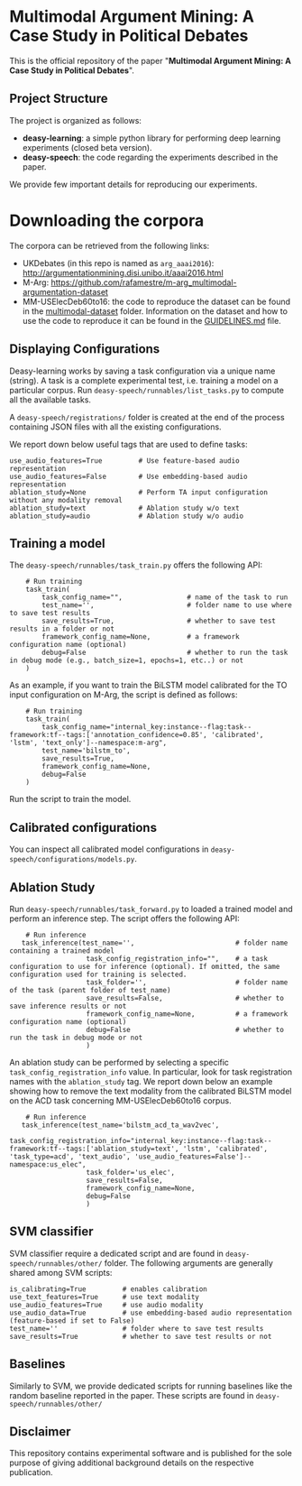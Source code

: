 # Multimodal Argument Mining: A Case Study in Political Debates

This is the official repository of the paper "**Multimodal Argument Mining: A Case Study in Political Debates**".

## Project Structure

The project is organized as follows:

* **deasy-learning**: a simple python library for performing deep learning experiments (closed beta version).
* **deasy-speech**: the code regarding the experiments described in the paper.

We provide few important details for reproducing our experiments.

# Downloading the corpora

The corpora can be retrieved from the following links:

* UKDebates (in this repo is named as `arg_aaai2016`): http://argumentationmining.disi.unibo.it/aaai2016.html
* M-Arg: https://github.com/rafamestre/m-arg_multimodal-argumentation-dataset
* MM-USElecDeb60to16: the code to reproduce the dataset can be found in the [multimodal-dataset](multimoda-dataset)
  folder. Information on the dataset and how to use the code to reproduce it can be found in the 
  [GUIDELINES.md](multimodal-dataset/GUIDELINES.md) file. 
## Displaying Configurations

Deasy-learning works by saving a task configuration via a unique name (string). 
A task is a complete experimental test, i.e. training a model on a particular corpus.
Run `deasy-speech/runnables/list_tasks.py` to compute all the available tasks.

A `deasy-speech/registrations/` folder is created at the end of the process containing JSON files with all the existing configurations.

We report down below useful tags that are used to define tasks:

```
use_audio_features=True         # Use feature-based audio representation
use_audio_features=False        # Use embedding-based audio representation
ablation_study=None             # Perform TA input configuration without any modality removal
ablation_study=text             # Ablation study w/o text
ablation_study=audio            # Ablation study w/o audio
```

## Training a model

The `deasy-speech/runnables/task_train.py` offers the following API:

```
    # Run training
    task_train(
        task_config_name="",                # name of the task to run
        test_name='',                       # folder name to use where to save test results
        save_results=True,                  # whether to save test results in a folder or not
        framework_config_name=None,         # a framework configuration name (optional)
        debug=False                         # whether to run the task in debug mode (e.g., batch_size=1, epochs=1, etc..) or not
    )
```

As an example, if you want to train the BiLSTM model calibrated for the TO input configuration on M-Arg, the script is defined as follows:

```
    # Run training
    task_train(
        task_config_name="internal_key:instance--flag:task--framework:tf--tags:['annotation_confidence=0.85', 'calibrated', 'lstm', 'text_only']--namespace:m-arg",
        test_name='bilstm_to',
        save_results=True,
        framework_config_name=None,
        debug=False
    )
```

Run the script to train the model.

## Calibrated configurations

You can inspect all calibrated model configurations in `deasy-speech/configurations/models.py`.

## Ablation Study

Run `deasy-speech/runnables/task_forward.py` to loaded a trained model and perform an inference step.
The script offers the following API:

```
    # Run inference
   task_inference(test_name='',                         # folder name containing a trained model
                   task_config_registration_info="",    # a task configuration to use for inference (optional). If omitted, the same configuration used for training is selected.
                   task_folder='',                      # folder name of the task (parent folder of test_name)
                   save_results=False,                  # whether to save inference results or not
                   framework_config_name=None,          # a framework configuration name (optional)
                   debug=False                          # whether to run the task in debug mode or not
                   )
```

An ablation study can be performed by selecting a specific `task_config_registration_info` value. In particular, look for task registration names with the `ablation_study` tag.
We report down below an example showing how to remove the text modality from the calibrated BiLSTM model on the ACD task concerning MM-USElecDeb60to16 corpus.

```
    # Run inference
   task_inference(test_name='bilstm_acd_ta_wav2vec',
                   task_config_registration_info="internal_key:instance--flag:task--framework:tf--tags:['ablation_study=text', 'lstm', 'calibrated', 'task_type=acd', 'text_audio', 'use_audio_features=False']--namespace:us_elec",
                   task_folder='us_elec',
                   save_results=False,
                   framework_config_name=None,
                   debug=False
                   )
```

## SVM classifier

SVM classifier require a dedicated script and are found in `deasy-speech/runnables/other/` folder.
The following arguments are generally shared among SVM scripts:

```
is_calibrating=True         # enables calibration
use_text_features=True      # use text modality
use_audio_features=True     # use audio modality
use_audio_data=True         # use embedding-based audio representation (feature-based if set to False)
test_name=''                # folder where to save test results
save_results=True           # whether to save test results or not
```

## Baselines

Similarly to SVM, we provide dedicated scripts for running baselines like the random baseline reported in the paper.
These scripts are found in `deasy-speech/runnables/other/`


## Disclaimer

This repository contains experimental software and is published for the sole purpose of giving additional 
background details on the respective publication.
